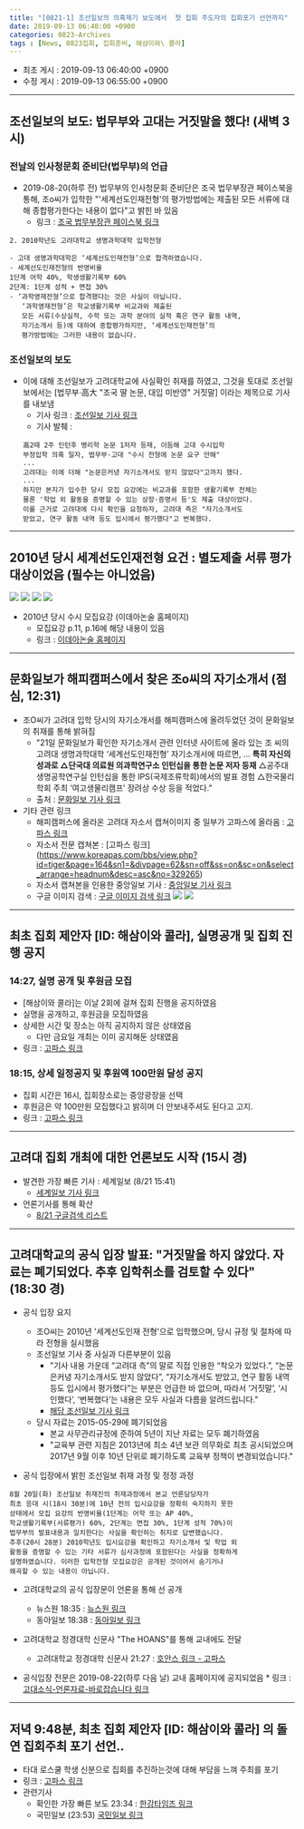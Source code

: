 ```yaml
---
title: "[0821-1] 조선일보의 의혹제기 보도에서  첫 집회 주도자의 집회포기 선언까지"
date: 2019-09-13 06:40:00 +0900
categories: 0823-Archives
tags : [News, 0823집회, 집회준비, 해삼이와\ 콜라]
---
```

* 최초 게시 : 2019-09-13 06:40:00 +0900
* 수정 게시 : 2019-09-13 06:55:00 +0900


-----
## 조선일보의 보도: 법무부와 고대는 거짓말을 했다! (새벽 3시)
### 전날의 인사청문회 준비단(법무부)의 언급
* 2019-08-20(하루 전) 법무부의 인사청문회 준비단은 조국 법무부장관 페이스북을 통해, 조o씨가 입학한 "'세계선도인재전형'의 평가방법에는 제출된 모든 서류에 대해 종합평가한다는 내용이 없다"고 밝힌 바 있음
    * 링크 : [조국 법무부장관 페이스북 링크](https://www.facebook.com/kukcho/posts/10158024390728521)

```
2. 2010학년도 고려대학교 생명과학대학 입학전형

- 고대 생명과학대학은 ‘세계선도인재전형’으로 합격하였습니다.
- 세계선도인재전형의 반영비율
1단계 어학 40%, 학생생활기록부 60%
2단계: 1단계 성적 + 면접 30%
- ‘과학영재전형’으로 합격했다는 것은 사실이 아닙니다. 
   ‘과학영재전형’은 학교생활기록부 비교과와 제출된 
   모든 서류(수상실적, 수학 또는 과학 분야의 실적 혹은 연구 활동 내역, 
   자기소개서 등)에 대하여 종합평가하지만, ‘세계선도인재전형’의 
   평가방법에는 그러한 내용이 없습니다.
```

### 조선일보의 보도 
* 이에 대해 조선일보가 고려대학교에 사실확인 취재를 하였고, 그것을 토대로  조선일보에서는 [법무부·高大 "조국 딸 논문, 대입 미반영" 거짓말] 이라는 제목으로 기사를 내보냄
    * 기사 링크 : [조선일보 기사 링크](http://news.chosun.com/site/data/html_dir/2019/08/21/2019082100103.html)
    * 기사 발췌 : 
    ````
    高2때 2주 인턴후 병리학 논문 1저자 등재, 이듬해 고대 수시입학
    부정입학 의혹 일자, 법무부·고대 "수시 전형에 논문 요구 안해"
    ...
    고려대는 이에 더해 "논문은커녕 자기소개서도 받지 않았다"고까지 했다.
    ...
    하지만 본지가 입수한 당시 모집 요강에는 비교과를 포함한 생활기록부 전체는 
    물론 '학업 외 활동을 증명할 수 있는 상장·증명서 등'도 제출 대상이었다. 
    이를 근거로 고려대에 다시 확인을 요청하자, 고려대 측은 "자기소개서도 
    받았고, 연구 활동 내역 등도 입시에서 평가했다"고 번복했다.
    ````

---
## 2010년 당시 세계선도인재전형 요건 : 별도제출 서류 평가 대상이었음 (필수는 아니었음)
![](/asset/image/2019-08-21/ku1.png)
![](/asset/image/2019-08-21/ku2.png)
![](/asset/image/2019-08-21/ku3.png)
![](/asset/image/2019-08-21/ku4.png)

* 2010년 당시 수시 모집요강 (이데아논술 홈페이지)
    * 모집요강 p.11, p.16에 해당 내용이 있음
    * 링크 : [이데아논술 홈페이지](http://ideanonsul.com/bbs/view.php?id=entrance&page=14&sn1=on&divpage=1&sn=on&ss=off&sc=off&keyword=%C0%CC%B5%A5%BE%C6%B3%ED%BC%FA&select_arrange=headnum&desc=asc&no=82&PHPSESSID=e7664bec40b22cf256aaa46b2b4e7592)


----
## 문화일보가 해피캠퍼스에서 찾은 조o씨의 자기소개서 (점심, 12:31)
* 조O씨가 고려대 입학 당시의 자기소개서를 해피캠퍼스에 올려두었던 것이 문화일보의 취재를 통해 밝혀짐
    * "21일 문화일보가 확인한 자기소개서 관련 인터넷 사이트에 올라 있는 조 씨의 고려대 생명과학대학 ‘세계선도인재전형’ 자기소개서에 따르면, ... **특히 자신의 성과로 △단국대 의료원 의과학연구소 인턴십을 통한 논문 저자 등재** △공주대 생명공학연구실 인턴십을 통한 IPS(국제조류학회)에서의 발표 경험 △한국물리학회 주최 ‘여고생물리캠프’ 장려상 수상 등을 적었다."
    * 출처 : [문화일보 기사 링크](https://news.v.daum.net/v/20190821123039244)
* 기타 관련 링크
    * 해피캠퍼스에 올라온 고려대 자소서 캡쳐이미지 중 일부가 고파스에 올라옴 : [고파스 링크](https://www.koreapas.com/bbs/view.php?id=tiger&page=165&sn1=&divpage=62&sn=off&ss=on&sc=on&select_arrange=headnum&desc=asc&no=329238)
    * 자소서 전문 캡쳐본 : [고파스 링크] (https://www.koreapas.com/bbs/view.php?id=tiger&page=164&sn1=&divpage=62&sn=off&ss=on&sc=on&select_arrange=headnum&desc=asc&no=329265)
    * 자소서 캡쳐본을 인용한 중앙일보 기사 : [중앙일보 기사 링크](https://news.joins.com/article/23558479)
    * 구글 이미지 검색 : [구글 이미지 검색 링크](https://www.google.com/search?q=%EC%A1%B0%EB%AF%BC+%EA%B3%A0%EB%A0%A4%EB%8C%80+%EC%9E%90%EC%86%8C%EC%84%9C&client=firefox-b-d&sxsrf=ACYBGNSlnLP0ey1dIaVY_Utbh9_mI6d9hg:1568315028627&source=lnms&tbm=isch&sa=X&ved=0ahUKEwjyjbXh_MvkAhVIzIsBHb-5Bp8Q_AUIEigB&biw=1001&bih=1846#imgrc=HHK4GLAaxPnRiM:)
![](/asset/image/2019-08-21/cho1.png)
![](/asset/image/2019-08-21/cho2.jpg)


-----
## 최초 집회 제안자 [ID: 해삼이와 콜라], 실명공개 및 집회 진행 공지
### 14:27, 실명 공개 및 후원금 모집
* [해삼이와 콜라]는 이날 2회에 걸쳐 집회 진행을 공지하였음
* 실명을 공개하고, 후원금을 모집하였음
* 상세한 시간 및 장소는 아직 공지하지 않은 상태였음
    * 다만 금요일 개최는 이미 공지해둔 상태였음
* 링크 : [고파스 링크](https://www.koreapas.com/bbs/view.php?id=tiger&page=1&sn1=&divpage=61&sn=on&ss=off&sc=off&keyword=%C7%D8%BB%EF&tagkeyword=%C7%D8%BB%EF&select_arrange=headnum&desc=asc&no=329208)

### 18:15, 상세 일정공지 및 후원액 100만원 달성 공지
* 집회 시간은 16시, 집회장소로는 중앙광장을 선택
* 후원금은 약 100만원 모집했다고 밝히며 더 안보내주셔도 된다고 고지.
* 링크 : [고파스 링크](https://www.koreapas.com/bbs/view.php?id=tiger&page=1&sn1=&divpage=61&sn=on&ss=off&sc=off&keyword=%C7%D8%BB%EF&tagkeyword=%C7%D8%BB%EF&select_arrange=headnum&desc=asc&no=329254&allc=1#re1)


-----
## 고려대 집회 개최에 대한 언론보도 시작 (15시 경)
* 발견한 가장 빠른 기사 : 세계일보 (8/21 15:41)
    * [세계일보 기사 링크](https://m.news.naver.com/read.nhn?mode=LSD&mid=sec&sid1=100&oid=022&aid=0003390888)
* 언론기사를 통해 확산
    * [8/21 구글검색 리스트](https://www.google.com/search?q=%EA%B3%A0%EB%A0%A4%EB%8C%80+23%EC%9D%BC+%EC%A7%91%ED%9A%8C&newwindow=1&tbas=0&tbs=cdr:1,cd_min:8/21/2019,cd_max:8/21/2019&sxsrf=ACYBGNSYTaN8Q9Vf7IZqMeg1TFa6VdfSUg:1568322084430&ei=JLJ6XcbsGeGXr7wPneufqAY&start=30&sa=N&ved=0ahUKEwjGjvGFl8zkAhXhy4sBHZ31B2U4FBDy0wMIlQE&biw=1920&bih=928)


----
## 고려대학교의 공식 입장 발표: "거짓말을 하지 않았다. 자료는 폐기되었다. 추후 입학취소를 검토할 수 있다" (18:30 경)
* 공식 입장 요지
    * 조O씨는 2010년 '세계선도인재 전형'으로 입학했으며, 당시 규정 및 절차에 따라 전형을 실시했음
    * 조선일보 기사 중 사실과 다른부분이 있음
        * "기사 내용 가운데 “고려대 측”의 말로 직접 인용한 “착오가 있었다.”, “논문은커녕 자기소개서도 받지 않았다”, “자기소개서도 받았고, 연구 활동 내역 등도 입시에서 평가했다”는 부분은 언급한 바 없으며, 따라서 ‘거짓말’, ‘시인했다’, ‘번복했다’는 내용은 모두 사실과 다름을 알려드립니다."
        * [해당 조선일보 기사 링크](http://news.chosun.com/site/data/html_dir/2019/08/21/2019082100103.html)
    * 당시 자료는 2015-05-29에 폐기되었음
        * 본교 사무관리규정에 준하여 5년이 지난 자료는 모두 폐기하였음
        * "교육부 관련 지침은 2013년에 최소 4년 보관 의무화로 최초 공시되었으며 2017년 9월 이후 10년 단위로 폐기하도록 교육부 정책이 변경되었습니다."

* 공식 입장에서 밝힌 조선일보 취재 과정 및 정정 과정
````
8월 20일(화) 조선일보 취재진의 취재과정에서 본교 언론담당자가 
최초 응대 시(18시 30분)에 10년 전의 입시요강을 정확히 숙지하지 못한 
상태에서 모집 요강의 반영비율(1단계는 어학 또는 AP 40%, 
학교생활기록부(서류평가) 60%, 2단계는 면접 30%, 1단계 성적 70%)이 
법무부의 발표내용과 일치한다는 사실을 확인하는 취지로 답변했습니다. 
추후(20시 28분) 2010학년도 입시요강을 확인하고 자기소개서 및 학업 외 
활동을 증명할 수 있는 기타 서류가 심사과정에 포함된다는 사실을 정확하게 
설명하였습니다. 이러한 입학전형 모집요강은 공개된 것이어서 숨기거나 
왜곡할 수 있는 내용이 아닙니다.
````

* 고려대학교의 공식 입장문이 언론을 통해 선 공개 
    * 뉴스원 18:35 : [뉴스원 링크](http://news1.kr/articles/?3700792)
    * 동아일보 18:38 : [동아일보 링크](http://www.donga.com/ISSUE/Vote2016/News?m=view&date=20190821&gid=97057988) 

* 고려대학교 정경대학 신문사 "The HOANS"를 통해 교내에도 전달
    * 고려대학교 정경대학 신문사 21:27 : [호안스 링크 - 고파스](https://www.koreapas.com/bbs/view.php?id=kutimes&page=1&sn1=&divpage=2&sn=on&ss=off&sc=off&keyword=The%20HOANS&tagkeyword=The%20HOANS&select_arrange=headnum&desc=asc&no=10503)

* 공식입장 전문은 2019-08-22(하루 다음 날) 교내 홈페이지에 공지되었음 
        * 링크 : [고대소식-언론자료-바로잡습니다 링크](http://www.korea.ac.kr/user/boardList.do?command=view&page=1&boardId=486344&boardSeq=486353&id=university_060702000000)


----
## 저녁 9:48분, 최초 집회 제안자 [ID: 해삼이와 콜라] 의 돌연 집회주최 포기 선언..
* 타대 로스쿨 학생 신분으로 집회를 추진하는것에 대해 부담을 느껴 주최를 포기
* 링크 : [고파스 링크](https://www.koreapas.com/bbs/view.php?id=tiger&page=1&sn1=&divpage=61&sn=on&ss=off&sc=off&keyword=%C7%D8%BB%EF&tagkeyword=%C7%D8%BB%EF&select_arrange=headnum&desc=asc&no=3293071)
* 관련기사
    * 확인한 가장 빠른 보도 23:34 : [한강타임즈 링크](http://www.hg-times.com/news/articleView.html?idxno=206353)
    * 국민일보 (23:53) [국민일보 링크](http://news.kmib.co.kr/article/view.asp?arcid=0013627555)
